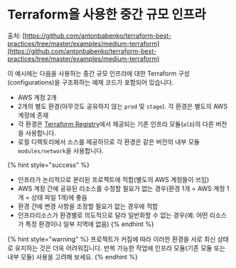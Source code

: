 # Terraform을 사용한 중간 규모 인프라

출처: [https://github.com/antonbabenko/terraform-best-practices/tree/master/examples/medium-terraform](https://github.com/antonbabenko/terraform-best-practices/tree/master/examples/medium-terraform)

이 예시에는 다음을 사용하는 중간 규모 인프라에 대한 Terraform 구성(configurations)을 구조화하는 예제 코드가 포함되어 있습니다.

* AWS 계정 2개
* 2개의 별도 환경(아무것도 공유하지 않는 `prod` 및 `stage`). 각 환경은 별도의 AWS 계정에 존재
* 각 환경은 [Terraform Registry](https://registry.terraform.io/)에서 제공되는 기존 인프라 모듈(`alb`)의 다른 버전을 사용합니다.
* 로컬 디렉토리에서 소스를 제공하므로 각 환경은 같은 버전의 내부 모듈 `modules/network`을 사용합니다.

{% hint style="success" %}
* 인프라가 논리적으로 분리된 프로젝트에 적합(별도의 AWS 계정들이 쓰임)
* AWS 계정 간에 공유된 리소스를 수정할 필요가 없는 경우(환경 1개 = AWS 계정 1개 = 상태 파일 1개)에 좋음
* 환경 간에 변경 사항을 조정할 필요가 없는 경우에 적합
* 인프라리소스가 환경별로 의도적으로 달라 일반화할 수 없는 경우(예: 어떤 리소스가 특정 환경이나 일부 지역에 없음)
{% endhint %}

{% hint style="warning" %}
프로젝트가 커짐에 따라 이러한 환경을 서로 최신 상태로 유지하는 것은 더욱 어려워집니다. 반복 가능한 작업에 인프라 모듈(기존 모듈 또는 내부 모듈) 사용을 고려해 보세요.
{% endhint %}
